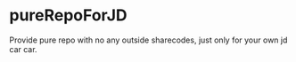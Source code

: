 # pureRepoForJD
Provide pure repo with no any outside sharecodes, just only for your own jd car car.
